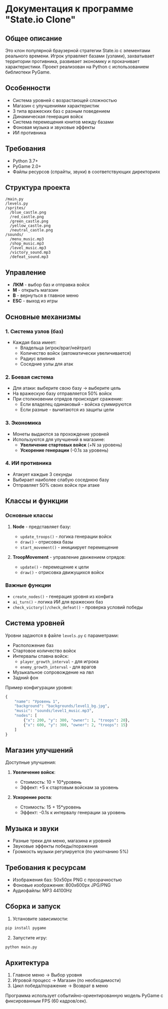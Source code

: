 # Документация к программе "State.io Clone"

## Общее описание
Это клон популярной браузерной стратегии State.io с элементами реального времени. Игрок управляет базами (узлами), захватывает территории противника, развивает экономику и прокачивает характеристики. Проект реализован на Python с использованием библиотеки PyGame.

## Особенности
- Система уровней с возрастающей сложностью
- Магазин с улучшениями характеристик
- 3 типа вражеских баз с разным поведением
- Динамическая генерация войск
- Система перемещения юнитов между базами
- Фоновая музыка и звуковые эффекты
- ИИ противника

## Требования
- Python 3.7+
- PyGame 2.0+
- Файлы ресурсов (спрайты, звуки) в соответствующих директориях

## Структура проекта
```
/main.py
/levels.py
/sprites/
  /blue_castle.png
  /red_castle.png
  /green_castle.png
  /yellow_castle.png
  /neutral_castle.png
/sounds/
  /menu_music.mp3
  /shop_music.mp3
  /level_music.mp3
  /victory_sound.mp3
  /defeat_sound.mp3
```

## Управление
- **ЛКМ** - выбор баз и отправка войск
- **M** - открыть магазин
- **B** - вернуться в главное меню
- **ESC** - выход из игры

## Основные механизмы

### 1. Система узлов (баз)
- Каждая база имеет:
  - Владельца (игрок/враг/нейтрал)
  - Количество войск (автоматически увеличивается)
  - Радиус влияния
  - Соседние узлы для атак

### 2. Боевая система
- Для атаки: выберите свою базу → выберите цель
- На вражескую базу отправляется 50% войск
- При столкновении отрядов происходит сражение:
  - Если владелец одинаковый - войска суммируются
  - Если разные - вычитаются из защиты цели

### 3. Экономика
- Монеты выдаются за прохождение уровней
- Используются для улучшений в магазине:
  - **Увеличение стартовых войск** (+N за уровень)
  - **Ускорение генерации** (-0.1s за уровень)

### 4. ИИ противника
- Атакует каждые 3 секунды
- Выбирает наиболее слабую соседнюю базу
- Отправляет 50% своих войск при атаке

## Классы и функции

### Основные классы
1. **Node** - представляет базу:
   - `update_troops()` - логика генерации войск
   - `draw()` - отрисовка базы
   - `start_movement()` - инициирует перемещение

2. **TroopMovement** - управление движением отрядов:
   - `update()` - перемещение к цели
   - `draw()` - отрисовка движущихся войск

### Важные функции
- `create_nodes()` - генерация уровня из конфига
- `ai_turn()` - логика ИИ для вражеских баз
- `check_victory()/check_defeat()` - проверка условий победы

## Система уровней
Уровни задаются в файле `levels.py` с параметрами:
- Расположение баз
- Стартовое количество войск
- Интервалы спавна войск:
  - `player_growth_interval` - для игрока
  - `enemy_growth_interval` - для врагов
- Музыкальное сопровождение на лвл
- Задний фон

Пример конфигурации уровня:
```python
{
    "name": "Уровень 1",
    "background": "backgrounds/level1_bg.jpg",
    "music": "sounds/level1_music.mp3",
    "nodes": [
        {"x": 200, "y": 300, "owner": 1, "troops": 20},
        {"x": 600, "y": 300, "owner": 2, "troops": 15}
    ]
}
```

## Магазин улучшений
Доступные улучшения:
1. **Увеличение войск**:
   - Стоимость: 10 + 10*уровень
   - Эффект: +5 к стартовым войскам за уровень

2. **Ускорение роста**:
   - Стоимость: 15 + 15*уровень
   - Эффект: -0.1s к интервалу генерации за уровень

## Музыка и звуки
- Разные треки для меню, магазина и уровней
- Звуковые эффекты победы/поражения
- Громкость музыки регулируется (по умолчанию 5%)

## Требования к ресурсам
- Изображения баз: 50x50px PNG с прозрачностью
- Фоновые изображения: 800x600px JPG/PNG
- Аудиофайлы: MP3 44100Hz

## Сборка и запуск
1. Установите зависимости:
```bash
pip install pygame
```

2. Запустите игру:
```bash
python main.py
```

## Архитектура
1. Главное меню → Выбор уровня
2. Игровой процесс → Магазин (по необходимости)
3. Цикл победа/поражение → Возврат в меню

Программа использует событийно-ориентированную модель PyGame с фиксированным FPS (60 кадров/сек).
 
